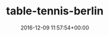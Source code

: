 ---
title:		"table-tennis-berlin"
type:		"photos"
mediatype:		"upload"
description:		"TBC"
date:		"2016-12-09 11:57:54+00:00"
album:		"city"
filename:		"table-tennis-berlin.md"
series:		""
cl_public_id:		"city/table-tennis-berlin"
cl_version:		1497000446
format:		"tiff"
bytes:		7131500
width:		2560
height:		1440
colours:
- "#796D67"
- "#332D20"
- "#795F4F"
- "#362B24"
- "#423B35"
- "#D8D8DF"
- "#C7C1BB"
- "#6E5F48"
- "#12190F"
- "#C79577"
- "#191C11"
- "#E1E4E6"
- "#D1D1C7"
exposure_mode:		"Auto"
program:		"Aperture-priority AE"
aperture:		"2.8"
focal_length:		"24.0 mm"
iso:		"200"
shutter_speed:		"1/125"
metering:		"Multi-segment"
flash:		"Off, Did not fire"
white_balance:		"Custom"
colour_temp:		"5500"
has_crop:		"true"
orientation:		"Horizontal (normal)"
camera_model:		"NIKON D800"
lens_info:		"24-70mm f/2.8"
artist:		"No artist info"
x_resolution:		"300"
y_resolution:		"300"
---